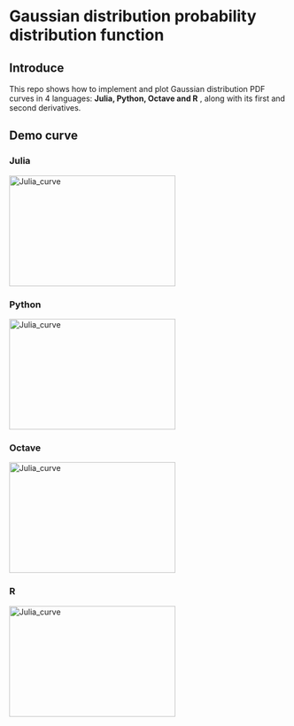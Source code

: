 # Gaussian distribution probability distribution function
## Introduce
This repo shows how to implement and plot Gaussian distribution PDF curves in 4 languages: **Julia, Python, Octave and R** , along with its first and second derivatives.

## Demo curve
### Julia
<img src="https://ftp.bmp.ovh/imgs/2021/03/59e4e8945a3ddc4e.png" width = "300" height = "200" alt="Julia_curve" align=center />

### Python
<img src="https://ftp.bmp.ovh/imgs/2021/03/7f6e3a0e11ee0dca.png" width = "300" height = "200" alt="Julia_curve" align=center />

### Octave
<img src="https://ftp.bmp.ovh/imgs/2021/03/a5943ff7c8cddd6b.png" width = "300" height = "200" alt="Julia_curve" align=center />

### R
<img src="https://ftp.bmp.ovh/imgs/2021/03/c458a05645000765.png" width = "300" height = "200" alt="Julia_curve" align=center />
